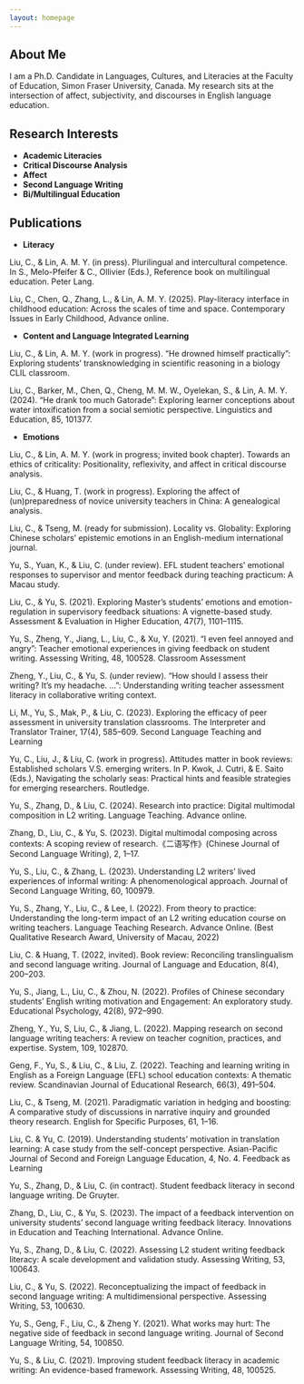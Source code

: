 ```yaml
---
layout: homepage
---
```


## About Me

I am a Ph.D. Candidate in Languages, Cultures, and Literacies at the Faculty of Education, Simon Fraser University, Canada. My research sits at the intersection of affect, subjectivity, and discourses in English language education.

## Research Interests

- **Academic Literacies**
- **Critical Discourse Analysis**
- **Affect**
- **Second Language Writing**
- **Bi/Multilingual Education**

## Publications

- **Literacy**

Liu, C., & Lin, A. M. Y. (in press). Plurilingual and intercultural competence. In S., Melo-Pfeifer & C., Ollivier (Eds.), Reference book on multilingual education. Peter Lang.

Liu, C., Chen, Q., Zhang, L., & Lin, A. M. Y. (2025). Play-literacy interface in childhood education: Across the scales of time and space. Contemporary Issues in Early Childhood, Advance online.

- **Content and Language Integrated Learning**

Liu, C., & Lin, A. M. Y. (work in progress). “He drowned himself practically”: Exploring students’ transknowledging in scientific reasoning in a biology CLIL classroom.

Liu, C., Barker, M., Chen, Q., Cheng, M. M. W., Oyelekan, S., & Lin, A. M. Y. (2024). “He drank too much Gatorade”: Exploring learner conceptions about water intoxification from a social semiotic perspective. Linguistics and Education, 85, 101377.

- **Emotions**

Liu, C., & Lin, A. M. Y. (work in progress; invited book chapter). Towards an ethics of criticality: Positionality, reflexivity, and affect in critical discourse analysis.

Liu, C., & Huang, T. (work in progress). Exploring the affect of (un)preparedness of novice university teachers in China: A genealogical analysis.

Liu, C., & Tseng, M. (ready for submission). Locality vs. Globality: Exploring Chinese scholars’ epistemic emotions in an English-medium international journal.

Yu, S., Yuan, K., & Liu, C. (under review). EFL student teachers’ emotional responses to supervisor and mentor feedback during teaching practicum: A Macau study. 

Liu, C., & Yu, S. (2021). Exploring Master’s students’ emotions and emotion-regulation in supervisory feedback situations: A vignette-based study. Assessment & Evaluation in Higher Education, 47(7), 1101–1115. 

Yu, S., Zheng, Y., Jiang, L., Liu, C., & Xu, Y. (2021). “I even feel annoyed and angry”: Teacher emotional experiences in giving feedback on student writing. Assessing Writing, 48, 100528. 
Classroom Assessment

Zheng, Y., Liu, C., & Yu, S. (under review). “How should I assess their writing? It’s my headache. …”: Understanding writing teacher assessment literacy in collaborative writing context. 

Li, M., Yu, S., Mak, P., & Liu, C. (2023). Exploring the efficacy of peer assessment in university translation classrooms. The Interpreter and Translator Trainer, 17(4), 585–609.
Second Language Teaching and Learning

Yu, C., Liu, J., & Liu, C. (work in progress). Attitudes matter in book reviews: Established scholars V.S. emerging writers. In P. Kwok, J. Cutri, & E. Saito (Eds.), Navigating the scholarly seas: Practical hints and feasible strategies for emerging researchers. Routledge.

Yu, S., Zhang, D., & Liu, C. (2024). Research into practice: Digital multimodal composition in L2 writing. Language Teaching. Advance online.

Zhang, D., Liu, C., & Yu, S. (2023). Digital multimodal composing across contexts: A scoping review of research.《二语写作》(Chinese Journal of Second Language Writing), 2, 1–17. 

Yu, S., Liu, C., & Zhang, L. (2023). Understanding L2 writers’ lived experiences of informal writing: A phenomenological approach. Journal of Second Language Writing, 60, 100979.

Yu, S., Zhang, Y., Liu, C., & Lee, I. (2022). From theory to practice: Understanding the long-term impact of an L2 writing education course on writing teachers. Language Teaching Research. Advance Online. (Best Qualitative Research Award, University of Macau, 2022)

Liu, C. & Huang, T. (2022, invited). Book review: Reconciling translingualism and second language writing. Journal of Language and Education, 8(4), 200–203.

Yu, S., Jiang, L., Liu, C., & Zhou, N. (2022). Profiles of Chinese secondary students’ English writing motivation and Engagement: An exploratory study. Educational Psychology, 42(8), 972–990.

Zheng, Y., Yu, S, Liu, C., & Jiang, L. (2022). Mapping research on second language writing teachers: A review on teacher cognition, practices, and expertise. System, 109, 102870. 

Geng, F., Yu, S., & Liu, C., & Liu, Z. (2022). Teaching and learning writing in English as a Foreign Language (EFL) school education contexts: A thematic review. Scandinavian Journal of Educational Research, 66(3), 491–504. 

Liu, C., & Tseng, M. (2021). Paradigmatic variation in hedging and boosting: A comparative study of discussions in narrative inquiry and grounded theory research. English for Specific Purposes, 61, 1–16. 

Liu, C. & Yu, C. (2019). Understanding students’ motivation in translation learning: A case study from the self-concept perspective. Asian-Pacific Journal of Second and Foreign Language Education, 4, No. 4. 
Feedback as Learning

Yu, S., Zhang, D., & Liu, C. (in contract). Student feedback literacy in second language writing. De Gruyter.

Zhang, D., Liu, C., & Yu, S. (2023). The impact of a feedback intervention on university students’ second language writing feedback literacy. Innovations in Education and Teaching International. Advance Online.

Yu, S., Zhang, D., & Liu, C. (2022). Assessing L2 student writing feedback literacy: A scale development and validation study. Assessing Writing, 53, 100643. 

Liu, C., & Yu, S. (2022). Reconceptualizing the impact of feedback in second language writing: A multidimensional perspective. Assessing Writing, 53, 100630. 

Yu, S., Geng, F., Liu, C., & Zheng Y. (2021). What works may hurt: The negative side of feedback in second language writing. Journal of Second Language Writing, 54, 100850. 

Yu, S., & Liu, C. (2021). Improving student feedback literacy in academic writing: An evidence-based framework. Assessing Writing, 48, 100525. 
